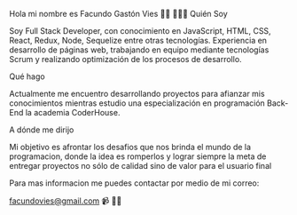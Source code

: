 Hola mi nombre es Facundo Gastón Vies 👋🏾 👩🏾‍💻
Quién Soy

Soy Full Stack Developer, con conocimiento en JavaScript, HTML, CSS, React, Redux, Node, Sequelize entre otras tecnologías. Experiencia en desarrollo de páginas web, trabajando en equipo mediante tecnologías Scrum y realizando optimización de los procesos de desarrollo.



Qué hago

Actualmente me encuentro desarrollando proyectos para afianzar mis conocimientos mientras estudio una especialización en programación Back-End la academia CoderHouse.



A dónde me dirijo

Mi objetivo es afrontar los desafios que nos brinda el mundo de la programacion, donde la idea es romperlos y lograr siempre la meta de entregar proyectos no sólo de calidad sino de valor para el usuario final


Para mas informacion me puedes contactar por medio de mi correo:

facundovies@gmail.com 📹 ✍🏾
